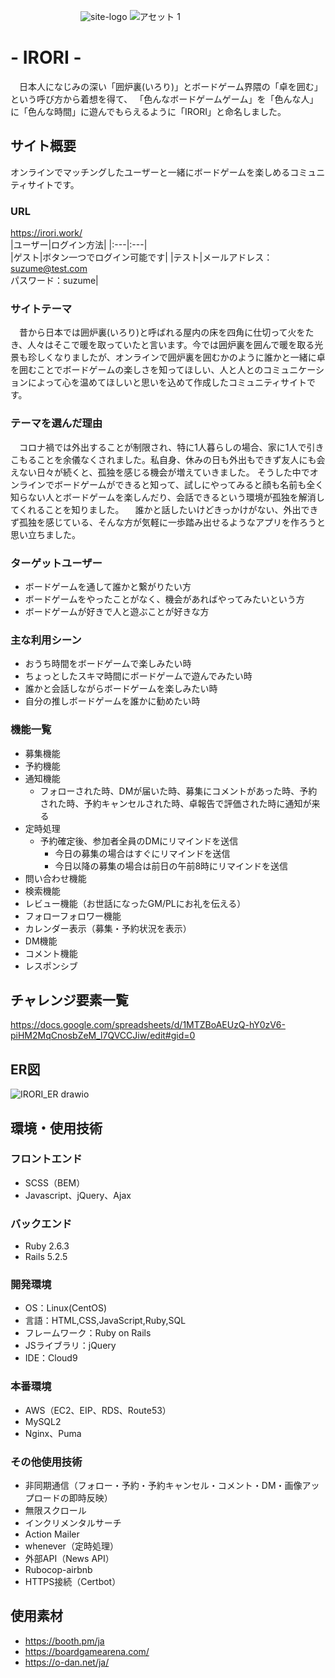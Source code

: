 　　　　　　　　![site-logo](https://user-images.githubusercontent.com/86665594/143163730-65ba7f28-0f2c-4ef6-97c9-bf3b7b07ba4c.png)
               ![アセット 1](https://user-images.githubusercontent.com/86665594/143386695-709d7255-97cc-42de-a799-d8ad7d2e0ed1.png)

# - IRORI -
　日本人になじみの深い「囲炉裏(いろり)」とボードゲーム界隈の「卓を囲む」という呼び方から着想を得て、
「色んなボードゲームゲーム」を「色んな人」に「色んな時間」に遊んでもらえるように「IRORI」と命名しました。

## サイト概要
オンラインでマッチングしたユーザーと一緒にボードゲームを楽しめるコミュニティサイトです。

### URL
https://irori.work/  
|ユーザー|ログイン方法|
|:---|:---|  
|ゲスト|ボタン一つでログイン可能です|
|テスト|メールアドレス：suzume@test.com<br>パスワード：suzume|

### サイトテーマ
　昔から日本では囲炉裏(いろり)と呼ばれる屋内の床を四角に仕切って火をたき、人々はそこで暖を取っていたと言います。今では囲炉裏を囲んで暖を取る光景も珍しくなりましたが、オンラインで囲炉裏を囲むかのように誰かと一緒に卓を囲むことでボードゲームの楽しさを知ってほしい、人と人とのコミュニケーションによって心を温めてほしいと思いを込めて作成したコミュニティサイトです。

### テーマを選んだ理由
　コロナ禍では外出することが制限され、特に1人暮らしの場合、家に1人で引きこもることを余儀なくされました。私自身、休みの日も外出もできず友人にも会えない日々が続くと、孤独を感じる機会が増えていきました。
そうした中でオンラインでボードゲームができると知って、試しにやってみると顔も名前も全く知らない人とボードゲームを楽しんだり、会話できるという環境が孤独を解消してくれることを知りました。
　誰かと話したいけどきっかけがない、外出できず孤独を感じている、そんな方が気軽に一歩踏み出せるようなアプリを作ろうと思い立ちました。

### ターゲットユーザー
* ボードゲームを通して誰かと繋がりたい方  
* ボードゲームをやったことがなく、機会があればやってみたいという方  
* ボードゲームが好きで人と遊ぶことが好きな方  

### 主な利用シーン
* おうち時間をボードゲームで楽しみたい時  
* ちょっとしたスキマ時間にボードゲームで遊んでみたい時  
* 誰かと会話しながらボードゲームを楽しみたい時  
* 自分の推しボードゲームを誰かに勧めたい時 

### 機能一覧
* 募集機能
* 予約機能
* 通知機能
  * フォローされた時、DMが届いた時、募集にコメントがあった時、予約された時、予約キャンセルされた時、卓報告で評価された時に通知が来る
* 定時処理
  * 予約確定後、参加者全員のDMにリマインドを送信  
    * 今日の募集の場合はすぐにリマインドを送信  
    * 今日以降の募集の場合は前日の午前8時にリマインドを送信
* 問い合わせ機能  
* 検索機能
* レビュー機能（お世話になったGM/PLにお礼を伝える）
* フォローフォロワー機能
* カレンダー表示（募集・予約状況を表示）
* DM機能
* コメント機能
* レスポンシブ
## チャレンジ要素一覧
<https://docs.google.com/spreadsheets/d/1MTZBoAEUzQ-hY0zV6-piHM2MqCnosbZeM_l7QVCCJiw/edit#gid=0>
 

## ER図
![IRORI_ER drawio](https://user-images.githubusercontent.com/86665594/143388201-0dbebcd0-3cc6-4751-a137-32335f64c375.png)

## 環境・使用技術
### フロントエンド
* SCSS（BEM）
* Javascript、jQuery、Ajax

### バックエンド
* Ruby 2.6.3
* Rails 5.2.5

### 開発環境
* OS：Linux(CentOS)
* 言語：HTML,CSS,JavaScript,Ruby,SQL
* フレームワーク：Ruby on Rails
* JSライブラリ：jQuery
* IDE：Cloud9

### 本番環境
* AWS（EC2、EIP、RDS、Route53）
* MySQL2
* Nginx、Puma

### その他使用技術
* 非同期通信（フォロー・予約・予約キャンセル・コメント・DM・画像アップロードの即時反映）
* 無限スクロール
* インクリメンタルサーチ
* Action Mailer
* whenever（定時処理）
* 外部API（News API）
* Rubocop-airbnb
* HTTPS接続（Certbot）

## 使用素材
- https://booth.pm/ja
- https://boardgamearena.com/
- https://o-dan.net/ja/
